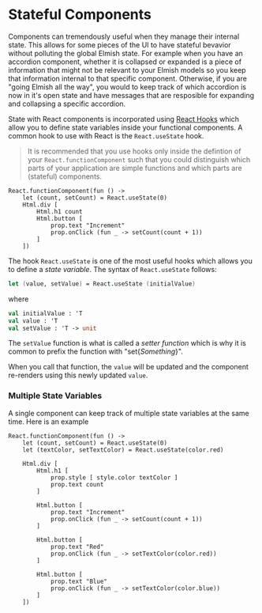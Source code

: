 # Stateful Components

Components can tremendously useful when they manage their internal state. This allows for some pieces of the UI to have stateful bevavior without polluting the global Elmish state. For example when you have an accordion component, whether it is collapsed or expanded is a piece of information that might not be relevant to your Elmish models so you keep that information internal to that specific component. Otherwise, if you are "going Elmish all the way", you would to keep track of which accordion is now in it's open state and have messages that are resposible for expanding and collapsing a specific accordion.

State with React components is incorporated using [React Hooks](https://reactjs.org/docs/hooks-intro.html) which allow you to define state variables inside your functional components. A common hook to use with React is the `React.useState` hook.

> It is recommended that you use hooks only inside the defintion of your `React.functionComponent` such that you could distinguish which parts of your application are simple functions and which parts are (stateful) components.

```fsharp:stateful-counter
React.functionComponent(fun () ->
    let (count, setCount) = React.useState(0)
    Html.div [
        Html.h1 count
        Html.button [
            prop.text "Increment"
            prop.onClick (fun _ -> setCount(count + 1))
        ]
    ])
```
The hook `React.useState` is one of the most useful hooks which allows you to define a *state variable*. The syntax of `React.useState` follows:
```fs
let (value, setValue) = React.useState (initialValue)
```
where
```fs
val initialValue : 'T
val value : 'T
val setValue : 'T -> unit
```
The `setValue` function is what is called a *setter function* which is why it is common to prefix the function with "set{*Something*}".

When you call that function, the `value` will be updated and the component re-renders using this newly updated `value`.

### Multiple State Variables

A single component can keep track of multiple state variables at the same time. Here is an example
```fsharp:multiple-state-variables
React.functionComponent(fun () ->
    let (count, setCount) = React.useState(0)
    let (textColor, setTextColor) = React.useState(color.red)

    Html.div [
        Html.h1 [
            prop.style [ style.color textColor ]
            prop.text count
        ]

        Html.button [
            prop.text "Increment"
            prop.onClick (fun _ -> setCount(count + 1))
        ]

        Html.button [
            prop.text "Red"
            prop.onClick (fun _ -> setTextColor(color.red))
        ]

        Html.button [
            prop.text "Blue"
            prop.onClick (fun _ -> setTextColor(color.blue))
        ]
    ])
```
